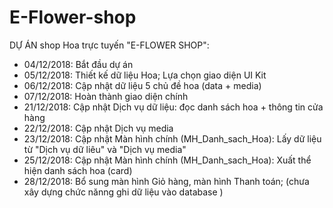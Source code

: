 # E-Flower-shop
DỰ ÁN shop Hoa trực tuyến "E-FLOWER SHOP":
- 04/12/2018: Bắt đầu dự án
- 05/12/2018: Thiết kế dữ liệu Hoa; Lựa chọn giao diện UI Kit
- 06/12/2018: Cập nhật dữ liệu 5 chủ đề hoa (data + media)
- 07/12/2018: Hoàn thành giao diện chính
- 21/12/2018: Cập nhật Dịch vụ dữ liệu: đọc danh sách hoa + thông tin cửa hàng
- 22/12/2018: Cập nhật Dịch vụ media
- 23/12/2018: Cập nhật Màn hình chính (MH_Danh_sach_Hoa): Lấy dữ liệu từ "Dịch vụ dữ liêu" và "Dịch vụ media" 
- 25/12/2018: Cập nhật Màn hình chính (MH_Danh_sach_Hoa): Xuất thể hiện danh sách hoa (card)
- 28/12/2018: Bổ sung màn hình Giỏ hàng, màn hình Thanh toán; (chưa xây dựng chức nănng ghi dữ liệu vào database )

